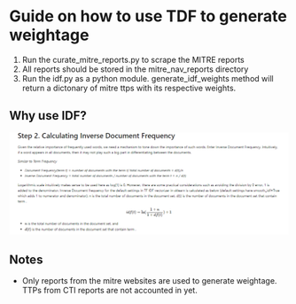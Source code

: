# Guide on how to use TDF to generate weightage
1. Run the curate_mitre_reports.py to scrape the MITRE reports
2. All reports should be stored in the mitre_nav_reports directory
3. Run the idf.py as a python module. generate_idf_weights method will return a dictonary of mitre ttps with its respective weights.
## Why use IDF?
![IDF Summary!](./IDF_summary.PNG)
## Notes
- Only reports from the mitre websites are used to generate weightage. TTPs from CTI reports are not accounted in yet.
